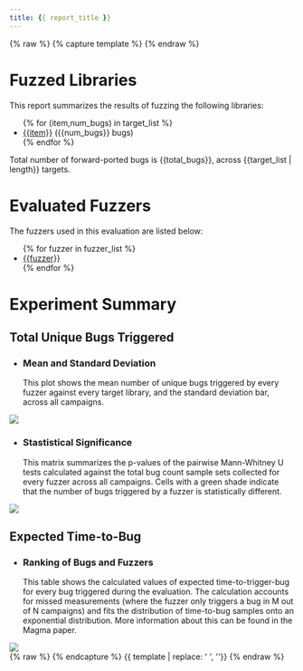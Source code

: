 ```yaml
---
title: {{ report_title }}
---
```

{% raw %}
{% capture template %}
{% endraw %}
<div class="section">
    <h1>Fuzzed Libraries</h1>
    <p>This report summarizes the results of fuzzing the following libraries:</p>
    <ul id="target-list" class="browser-default">
        {% for (item,num_bugs) in target_list %}
        <li><a href= "libraries/{{item}}.html">{{item}}</a> ({{num_bugs}} bugs)</li>
        {% endfor %}
    </ul>
    <p>
        Total number of forward-ported bugs is {{total_bugs}}, across {{target_list | length}} targets.
    </p>
</div>

<div class="section">
    <h1>Evaluated Fuzzers</h1>
    <p>The fuzzers used in this evaluation are listed below:</p>
    <ul id="fuzzer-list" class="browser-default">
        {% for fuzzer in fuzzer_list %}
        <li><a href= "fuzzers/{{fuzzer}}.html">{{fuzzer}}</a></li>
        {% endfor %}
    </ul>
</div>

<!--
EXPERIMENT PARAMETERS WILL BE LISTED HERE
-->

<div class="section">
    <h1>Experiment Summary</h1>
    <div id="bugs-triggered">
        <h2>Total Unique Bugs Triggered</h2>
        <ul class="collapsible popout">
            <li>
                <div class="collapsible-header">
                    <h3>Mean and Standard Deviation</h3>
                </div>
                <div class="collapsible-body">
                    This plot shows the mean number of unique bugs triggered by every fuzzer against every target
                    library, and the standard deviation bar, across all campaigns.
                </div>
            </li>
        </ul>
        <img class="materialboxed responsive-img" src ="{{plots_dir}}/mean_variance_bar.svg">
        <ul class="collapsible popout">
            <li>
                <div class="collapsible-header">
                    <h3>Stastistical Significance</h3>
                </div>
                <div class="collapsible-body">
                    This matrix summarizes the p-values of the pairwise Mann-Whitney U tests calculated against the
                    total bug count sample sets collected for every fuzzer across all campaigns. Cells with a green
                    shade indicate that the number of bugs triggered by a fuzzer is statistically different.
                </div>
            </li>
        </ul>
        <img class="materialboxed responsive-img" src ="{{plots_dir}}/signplot.svg">
    </div>
    <div id="expected-ttb">
        <h2>Expected Time-to-Bug</h2>
        <ul class="collapsible popout">
            <li>
                <div class="collapsible-header">
                    <h3>Ranking of Bugs and Fuzzers</h3>
                </div>
                <div class="collapsible-body">
                    This table shows the calculated values of expected time-to-trigger-bug for every bug triggered
                    during the evaluation. The calculation accounts for missed measurements (where the fuzzer only
                    triggers a bug in M out of N campaigns) and fits the distribution of time-to-bug samples onto an
                    exponential distribution. More information about this can be found in the Magma paper.
                </div>
            </li>
        </ul>
        <img class="materialboxed responsive-img" src ="{{plots_dir}}/expected_time_to_bug_heat.svg">
    </div>
</div>
{% raw %}
{% endcapture %}
{{ template | replace: '    ', ''}}
{% endraw %}